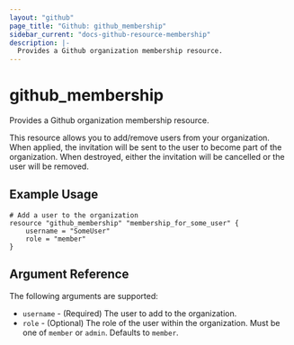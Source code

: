 ```yaml
---
layout: "github"
page_title: "Github: github_membership"
sidebar_current: "docs-github-resource-membership"
description: |-
  Provides a Github organization membership resource.
---
```


# github\_membership

Provides a Github organization membership resource.

This resource allows you to add/remove users from your organization. When applied,
the invitation will be sent to the user to become part of the organization. When
destroyed, either the invitation will be cancelled or the user will be removed.

## Example Usage

```
# Add a user to the organization
resource "github_membership" "membership_for_some_user" {
    username = "SomeUser"
    role = "member"
}
```

## Argument Reference

The following arguments are supported:

* `username` - (Required) The user to add to the organization.
* `role` - (Optional) The role of the user within the organization. 
            Must be one of `member` or `admin`. Defaults to `member`.
